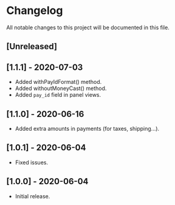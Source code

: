 # Changelog
All notable changes to this project will be documented in this file.

## [Unreleased]

## [1.1.1] - 2020-07-03
- Added withPayIdFormat() method.
- Added withoutMoneyCast() method.
- Added `pay_id` field in panel views.

## [1.1.0] - 2020-06-16
- Added extra amounts in payments (for taxes, shipping...).

## [1.0.1] - 2020-06-04
- Fixed issues.

## [1.0.0] - 2020-06-04
- Initial release.